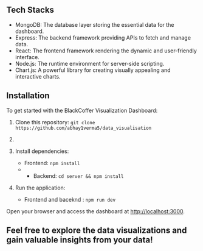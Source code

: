 ## Tech Stacks

- MongoDB: The database layer storing the essential data for the dashboard.
- Express: The backend framework providing APIs to fetch and manage data.
- React: The frontend framework rendering the dynamic and user-friendly interface.
- Node.js: The runtime environment for server-side scripting.
- Chart.js: A powerful library for creating visually appealing and interactive charts.


## Installation

To get started with the BlackCoffer Visualization Dashboard:

1. Clone this repository: `git clone https://github.com/abhay1verma5/data_visualisation`
2. 
3. Install dependencies:
  
   - Frontend: `npm install`
   -  - Backend: `cd server && npm install`
4. Run the application:
   
   - Frontend and baceknd : `npm run dev`

Open your browser and access the dashboard at [http://localhost:3000](http://localhost:3000).

Feel free to explore the data visualizations and gain valuable insights from your data!
---





 

